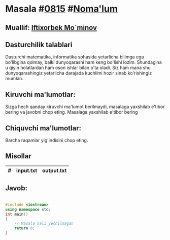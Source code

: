 
<h1>Masala #<a href="https://robocontest.uz/tasks/0815">0815</a> #<a href="https://robocontest.uz/tasks?category=1">Noma'lum</a></h1>
<h2> Muallif: <a href="https://robocontest.uz/profile/foolish_man">Iftixorbek Mo`minov</a></h2>
<h2>Dasturchilik talablari</h2>
<p>Dasturchi matematika, informatika sohasida yetarlicha bilimga ega bo'libgina qolmay, balki dunyoqarashi ham keng bo'lishi lozim. Shundagina u qiyin holatlardan ham oson ishlar bilan o'ta oladi. Siz ham mana shu dunyoqarashingiz yetarlicha darajada kuchlimi hozir sinab ko'rishingiz mumkin.</p>
<h2>Kiruvchi ma'lumotlar:</h2>
<p>Sizga hech qanday kiruvchi ma'lumot berilmaydi, masalaga yaxshilab e'tibor bering va javobni chop eting. Masalaga yaxshilab e'tibor bering</p>
<h2>Chiquvchi ma'lumotlar:</h2>
<p>Barcha raqamlar yig'indisini chop eting.</p>
<h2>Misollar</h2>
<table>
    <thead>
        <tr>
            <th>#</th>
            <th>input.txt</th>
            <th>output.txt</th>
        </tr>
    </thead>
    <tbody>
    </tbody>
    </table>
    
<h2>Javob:</h2>

######
```cpp
#include <iostream>
using namespace std;
int main()
{
    // Masala hali yechilmagan
    return 0;
}
```
